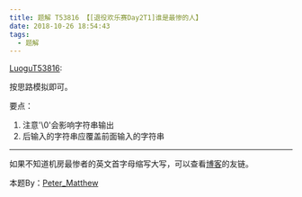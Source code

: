 ```yaml
---
title: 题解 T53816 【[退役欢乐赛Day2T1]谁是最惨的人】
date: 2018-10-26 18:54:43
tags: 
  - 题解
---
```

[LuoguT53816](https://www.luogu.org/problemnew/show/T53816):

按思路模拟即可。

要点：
1. 注意'\0'会影响字符串输出
2. 后输入的字符串应覆盖前面输入的字符串

---

如果不知道机房最惨者的英文首字母缩写大写，可以查看[博客](https://www.zhangkai.xin/)的友链。

本题By：[Peter_Matthew](https://www.luogu.org/space/show?uid=59593)